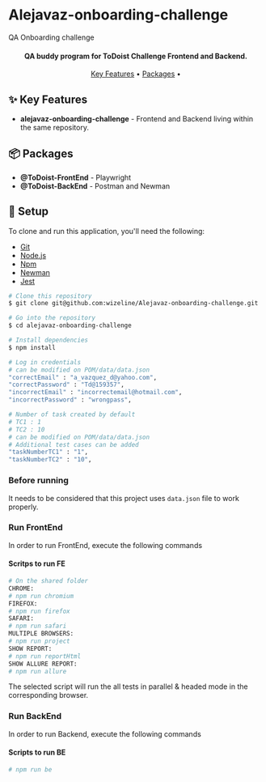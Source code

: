 # Alejavaz-onboarding-challenge
QA Onboarding challenge

<h4 align="center">QA buddy program for ToDoist Challenge Frontend and Backend.</h4>

<p align="center">
  <a href="#sparkles-key-features">Key Features</a> •
  <a href="#package-packages">Packages</a> •
  
</p>

## :sparkles: Key Features

* **alejavaz-onboarding-challenge** - Frontend and Backend living within the same repository.

## :package: Packages

- **@ToDoist-FrontEnd** - Playwright
- **@ToDoist-BackEnd** - Postman and Newman 

## :blue_book: Setup

To clone and run this application, you'll need the following:
- [Git](https://git-scm.com) 
- [Node.js](https://nodejs.org/en/download/)
- [Npm](https://www.npmjs.com/)
- [Newman](https://www.npmjs.com/package/newman)
- [Jest](https://jestjs.io/)

```bash
# Clone this repository
$ git clone git@github.com:wizeline/Alejavaz-onboarding-challenge.git

# Go into the repository
$ cd alejavaz-onboarding-challenge

# Install dependencies
$ npm install

# Log in credentials 
# can be modified on POM/data/data.json
"correctEmail" : "a_vazquez_d@yahoo.com",
"correctPassword" : "Td@159357",
"incorrectEmail" : "incorrectemail@hotmail.com",
"incorrectPassword" : "wrongpass",

# Number of task created by default 
# TC1 : 1
# TC2 : 10
# can be modified on POM/data/data.json
# Additional test cases can be added
"taskNumberTC1" : "1",
"taskNumberTC2" : "10",

```
### Before running 
It needs to be considered that this project uses `data.json` file to work properly.

### Run FrontEnd 
In order to run FrontEnd, execute the following commands 

#### Scritps to run FE
```bash
# On the shared folder
CHROME:
# npm run chromium
FIREFOX:
# npm run firefox
SAFARI:
# npm run safari
MULTIPLE BROWSERS:
# npm run project
SHOW REPORT:
# npm run reportHtml
SHOW ALLURE REPORT:
# npm run allure
```
The selected script will run the all tests in parallel & headed mode in the corresponding browser.

### Run BackEnd
In order to run Backend, execute the following commands 

#### Scripts to run BE
```bash
# npm run be


